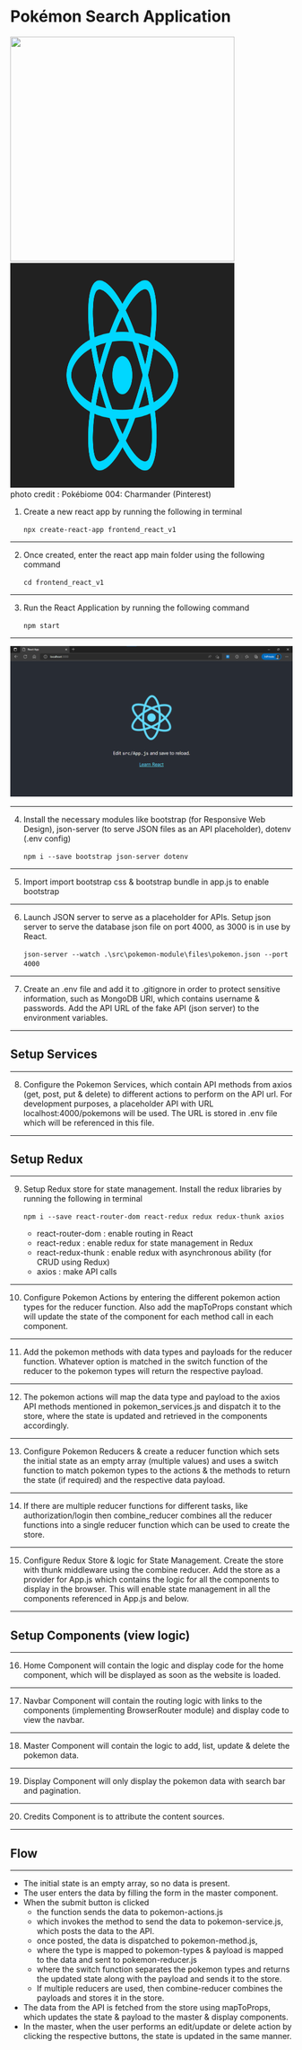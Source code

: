 # Pokémon Search Application

<div>
    <img src="https://github.com/zvdas/PokemonSearchApp/blob/main/frontend_react_v1/src/assets/pokemon_header.gif" alt="" width="400" height="400"/>
    <img src="https://raw.githubusercontent.com/zvdas/PokemonSearchApp/main/frontend_react_v1/src/assets/react-native-UX-design.gif" alt="" width="400" height="400"/>
</div

photo credit : Pokébiome 004: Charmander (Pinterest)

1. Create a new react app by running the following in terminal

   `npx create-react-app frontend_react_v1`

---

2. Once created, enter the react app main folder using the following command

   `cd frontend_react_v1`

---

3. Run the React Application by running the following command

   `npm start`

---

![screenshot](https://raw.githubusercontent.com/zvdas/PokemonSearchApp/main/screenshots/screenshot_001.png)

---

4. Install the necessary modules like bootstrap (for Responsive Web Design), json-server (to serve JSON files as an API placeholder), dotenv (.env config)

   `npm i --save bootstrap json-server dotenv`

---

5. Import import bootstrap css & bootstrap bundle in app.js to enable bootstrap

---

6.  Launch JSON server to serve as a placeholder for APIs. Setup json server to serve the database json file on port 4000, as 3000 is in use by React.

    `json-server --watch .\src\pokemon-module\files\pokemon.json --port 4000`

---

7. Create an .env file and add it to .gitignore in order to protect sensitive information, such as MongoDB URI, which contains username & passwords. Add the API URL of the fake API (json server) to the environment variables.

---

## Setup Services

---

8. Configure the Pokemon Services, which contain API methods from axios (get, post, put & delete) to different actions to perform on the API url. For development purposes, a placeholder API with URL localhost:4000/pokemons will be used. The URL is stored in .env file which will be referenced in this file.

---

## Setup Redux

---

9. Setup Redux store for state management. Install the redux libraries by running the following in terminal

   `npm i --save react-router-dom react-redux redux redux-thunk axios`

   - react-router-dom : enable routing in React
   - react-redux : enable redux for state management in Redux
   - react-redux-thunk : enable redux with asynchronous ability (for CRUD using Redux)
   - axios : make API calls

---

10. Configure Pokemon Actions by entering the different pokemon action types for the reducer function. Also add the mapToProps constant which will update the state of the component for each method call in each component.

---

11. Add the pokemon methods with data types and payloads for the reducer function. Whatever option is matched in the switch function of the reducer to the pokemon types will return the respective payload.

---

12. The pokemon actions will map the data type and payload to the axios API methods mentioned in pokemon_services.js and dispatch it to the store, where the state is updated and retrieved in the components accordingly.

---

13. Configure Pokemon Reducers & create a reducer function which sets the initial state as an empty array (multiple values) and uses a switch function to match pokemon types to the actions & the methods to return the state (if required) and the respective data payload.

---

14. If there are multiple reducer functions for different tasks, like authorization/login then combine_reducer combines all the reducer functions into a single reducer function which can be used to create the store.

---

15. Configure Redux Store & logic for State Management. Create the store with thunk middleware using the combine reducer. Add the store as a provider for App.js which contains the logic for all the components to display in the browser. This will enable state management in all the components referenced in App.js and below.

---

## Setup Components (view logic)

---

16. Home Component will contain the logic and display code for the home component, which will be displayed as soon as the website is loaded.

---

17. Navbar Component will contain the routing logic with links to the components (implementing BrowserRouter module) and display code to view the navbar.

---

18. Master Component will contain the logic to add, list, update & delete the pokemon data.

---

19. Display Component will only display the pokemon data with search bar and pagination.

---

20. Credits Component is to attribute the content sources.

---

## Flow

---

- The initial state is an empty array, so no data is present.
- The user enters the data by filling the form in the master component.
- When the submit button is clicked
  - the function sends the data to pokemon-actions.js
  - which invokes the method to send the data to pokemon-service.js, which posts the data to the API.
  - once posted, the data is dispatched to pokemon-method.js,
  - where the type is mapped to pokemon-types & payload is mapped to the data and sent to pokemon-reducer.js
  - where the switch function separates the pokemon types and returns the updated state along with the payload and sends it to the store.
  - If multiple reducers are used, then combine-reducer combines the payloads and stores it in the store.
- The data from the API is fetched from the store using mapToProps, which updates the state & payload to the master & display components.
- In the master, when the user performs an edit/update or delete action by clicking the respective buttons, the state is updated in the same manner.
